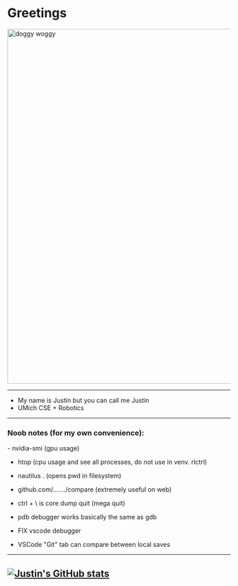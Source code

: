 <link rel="stylesheet" type='text/css' href="https://cdn.jsdelivr.net/gh/devicons/devicon@latest/devicon.min.css" />

# Greetings

<img src="https://github.com/user-attachments/assets/5fb63449-d58e-4291-b2f6-56d16b35b7c9" alt="doggy woggy" width="800" />

---

- My name is Justin but you can call me Justin
- UMich CSE + Robotics

---

<h3 align="left">Noob notes (for my own convenience):</h3>
- nvidia-smi (gpu usage)

- htop (cpu usage and see all processes, do not use in venv. rlctrl)

- nautilus . (opens pwd in filesystem)

- github.com/......./compare (extremely useful on web)

- ctrl + \ is core dump quit (mega quit)

- pdb debugger works basically the same as gdb

- FIX vscode debugger

- VSCode "Git" tab can compare between local saves

---
[![Justin's GitHub stats](https://github-readme-stats.vercel.app/api?username=JustinMLu)](https://github.com/JustinMLu/github-readme-stats&theme=monokai)
---
